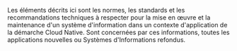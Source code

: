 Les éléments décrits ici sont les normes, les standards et les recommandations techniques à respecter pour la mise en œuvre et la maintenance d'un système d'information dans un contexte d'application de la démarche Cloud Native. 
Sont concernées par ces informations, toutes les applications nouvelles ou Systèmes d'Informations refondus.
